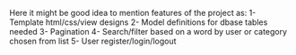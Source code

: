 Here it might be good idea to mention features of the project as:
1- Template html/css/view designs
2- Model definitions for dbase tables needed
3- Pagination
4- Search/filter based on a word by user or category chosen from list
5- User register/login/logout